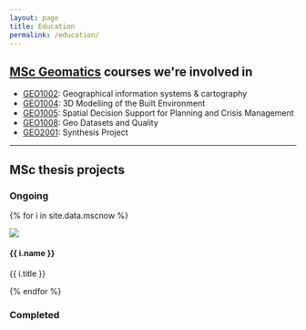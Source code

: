```yaml
---
layout: page
title: Education
permalink: /education/
---
```


## [MSc Geomatics](http://www.geomatics.tudelft.nl) courses we're involved in

  * [GEO1002](http://www.studiegids.tudelft.nl/a101_displayCourse.do?course_id=28151): Geographical information systems & cartography
  * [GEO1004](http://www.studiegids.tudelft.nl/a101_displayCourse.do?course_id=28153): 3D Modelling of the Built Environment
  * [GEO1005](http://www.studiegids.tudelft.nl/a101_displayCourse.do?course_id=28154): Spatial Decision Support for Planning and Crisis Management
  * [GEO1008](http://www.studiegids.tudelft.nl/a101_displayCourse.do?course_id=28157): Geo Datasets and Quality
  * [GEO2001](http://www.studiegids.tudelft.nl/a101_displayCourse.do?course_id=30706): Synthesis Project

---

## MSc thesis projects

### Ongoing

{% for i in site.data.mscnow %}
<div class="media">
  <a class="media-left">
    <img src="{{ "/img/msc/" | append: i.image | prepend: site.baseurl }}">
  </a>
  <div class="media-body">
    <h4 class="media-heading">{{ i.name }}</h4>
    <p>{{ i.title }}</p>
  </div>
</div>
{% endfor %}




### Completed

